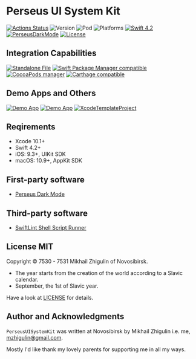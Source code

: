 # Perseus UI System Kit

[![Actions Status](https://github.com/perseusrealdeal/PerseusUISystemKit/actions/workflows/main.yml/badge.svg)](https://github.com/perseusrealdeal/PerseusUISystemKit/actions)
![Version](https://img.shields.io/badge/Version-1.1.0-informational.svg)
![Pod](https://img.shields.io/badge/Pod-1.1.0-informational.svg)
![Platforms](https://img.shields.io/badge/Platforms-iOS%209.3+,%20macOS%2010.9+-orange.svg)
[![Swift 4.2](https://img.shields.io/badge/Swift-4.2-red.svg)](https://docs.swift.org/swift-book/RevisionHistory/RevisionHistory.html)
[![PerseusDarkMode](http://img.shields.io/:PerseusDarkMode-1.1.0-green.svg)](https://github.com/perseusrealdeal/PerseusDarkMode/tree/1.1.0)
[![License](http://img.shields.io/:License-MIT-blue.svg)](https://github.com/perseusrealdeal/PerseusUISystemKit/blob/6dfadf409147fd736c20c5280e30e500fbcf0f81/LICENSE)

## Integration Capabilities

[![Standalone File](https://img.shields.io/badge/Standalone%20File-available-informational.svg)](https://github.com/perseusrealdeal/PerseusUISystemKit/blob/6dfadf409147fd736c20c5280e30e500fbcf0f81/PerseusUISystemKitSingle.swift)
[![Swift Package Manager compatible](https://img.shields.io/badge/Swift%20Package%20Manager-compatible-4BC51D.svg)](https://github.com/apple/swift-package-manager)
[![CocoaPods manager](https://img.shields.io/badge/CocoaPods-compatible-4BC51D.svg)](https://cocoapods.org)
[![Carthage compatible](https://img.shields.io/badge/Carthage-compatible-4BC51D.svg)](https://github.com/Carthage/Carthage)

## Demo Apps and Others

[![Demo App](https://img.shields.io/badge/iOS%20Demo%20App-available-yellow.svg)](https://github.com/perseusrealdeal/ios.darkmode.discovery.git)
[![Demo App](https://img.shields.io/badge/macOS%20Demo%20App-available-yellow.svg)](https://github.com/perseusrealdeal/macos.darkmode.discovery.git)
[![XcodeTemplateProject](http://img.shields.io/:Template-XcodeTemplateProject-blue.svg)](https://github.com/perseusrealdeal/XcodeTemplateProject.git)

## Reqirements

- Xcode 10.1+
- Swift 4.2+
- iOS: 9.3+, UIKit SDK
- macOS: 10.9+, AppKit SDK

## First-party software

- [Perseus Dark Mode](https://github.com/perseusrealdeal/PerseusDarkMode.git)

## Third-party software

- [SwiftLint Shell Script Runner](https://github.com/perseusrealdeal/PerseusUISystemKit/blob/eae74253eb86cacf38d5363d19042c4ebe951d34/SucceedsPostAction.sh)

## License MIT

Copyright © 7530 - 7531 Mikhail Zhigulin of Novosibirsk.

- The year starts from the creation of the world according to a Slavic calendar.
- September, the 1st of Slavic year.

Have a look at [LICENSE](https://github.com/perseusrealdeal/PerseusUISystemKit/blob/6dfadf409147fd736c20c5280e30e500fbcf0f81/LICENSE) for details.

## Author and Acknowledgments

`PerseusUISystemKit` was written at Novosibirsk by Mikhail Zhigulin i.e. me, mzhigulin@gmail.com.

Mostly I'd like thank my lovely parents for supporting me in all my ways.
